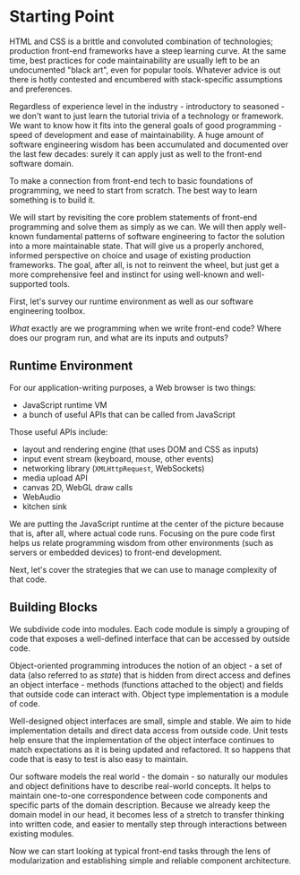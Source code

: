 # Starting Point

HTML and CSS is a brittle and convoluted combination of technologies; production front-end frameworks have a steep learning curve. At the same time, best practices for code maintainability are usually left to be an undocumented "black art", even for popular tools. Whatever advice is out there is hotly contested and encumbered with stack-specific assumptions and preferences.

Regardless of experience level in the industry - introductory to seasoned - we don't want to just learn the tutorial trivia of a technology or framework. We want to know how it fits into the general goals of good programming - speed of development and ease of maintainability. A huge amount of software engineering wisdom has been accumulated and documented over the last few decades: surely it can apply just as well to the front-end software domain.

To make a connection from front-end tech to basic foundations of programming, we need to start from scratch. The best way to learn something is to build it.

We will start by revisiting the core problem statements of front-end programming and solve them as simply as we can. We will then apply well-known fundamental patterns of software engineering to factor the solution into a more maintainable state. That will give us a properly anchored, informed perspective on choice and usage of existing production frameworks. The goal, after all, is not to reinvent the wheel, but just get a more comprehensive feel and instinct for using well-known and well-supported tools.

First, let's survey our runtime environment as well as our software engineering toolbox.

*What* exactly are we programming when we write front-end code? Where does our program run, and what are its inputs and outputs?

## Runtime Environment

For our application-writing purposes, a Web browser is two things:

- JavaScript runtime VM
- a bunch of useful APIs that can be called from JavaScript

Those useful APIs include:

- layout and rendering engine (that uses DOM and CSS as inputs)
- input event stream (keyboard, mouse, other events)
- networking library (`XMLHttpRequest`, WebSockets)
- media upload API
- canvas 2D, WebGL draw calls
- WebAudio
- kitchen sink

We are putting the JavaScript runtime at the center of the picture because that is, after all, where actual code runs. Focusing on the pure code first helps us relate programming wisdom from other environments (such as servers or embedded devices) to front-end development.

Next, let's cover the strategies that we can use to manage complexity of that code.

## Building Blocks

We subdivide code into modules. Each code module is simply a grouping of code that exposes a well-defined interface that can be accessed by outside code.

Object-oriented programming introduces the notion of an object - a set of data (also referred to as *state*) that is hidden from direct access and defines an object interface - methods (functions attached to the object) and fields that outside code can interact with. Object type implementation is a module of code.

Well-designed object interfaces are small, simple and stable. We aim to hide implementation details and direct data access from outside code. Unit tests help ensure that the implementation of the object interface continues to match expectations as it is being updated and refactored. It so happens that code that is easy to test is also easy to maintain.

Our software models the real world - the domain - so naturally our modules and object definitions have to describe real-world concepts. It helps to maintain one-to-one correspondence between code components and specific parts of the domain description. Because we already keep the domain model in our head, it becomes less of a stretch to transfer thinking into written code, and easier to mentally step through interactions between existing modules.

Now we can start looking at typical front-end tasks through the lens of modularization and establishing simple and reliable component architecture.
